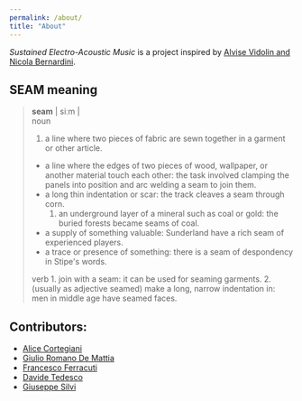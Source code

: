 ```yaml
---
permalink: /about/
title: "About"
---
```


_Sustained Electro-Acoustic Music_ is a project inspired by [Alvise Vidolin and Nicola Bernardini](https://www.academia.edu/16348988/Sustainable_live_electro-acoustic_music).

## SEAM meaning

> **seam** \| siːm \|  
> noun  
> 1. a line where two pieces of fabric are sewn together in a garment or other article.
>
> * a line where the edges of two pieces of wood, wallpaper, or another material touch each other: the task involved clamping the panels into position and arc welding a seam to join them.
> * a long thin indentation or scar: the track cleaves a seam through corn.
>   1. an underground layer of a mineral such as coal or gold: the buried forests became seams of coal.
> * a supply of something valuable: Sunderland have a rich seam of experienced players.
> * a trace or presence of something: there is a seam of despondency in Stipe's words.    
>
> verb 1. join with a seam: it can be used for seaming garments. 2. \(usually as adjective seamed\) make a long, narrow indentation in: men in middle age have seamed faces.

## Contributors:

 - [Alice Cortegiani](http://s-e-a-m.github.io/alice-cortegiani/)
 - [Giulio Romano De Mattia](http://s-e-a-m.github.io/giulio-romano-de-mattia/)
 - [Francesco Ferracuti](http://s-e-a-m.github.io/francesco-ferracuti/)
 - [Davide Tedesco]()
 - [Giuseppe Silvi](http://s-e-a-m.github.io/giuseppe-silvi/)

